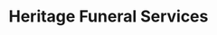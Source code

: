 ---
title: "Heritage Funeral Services"
url: /calgary/heritage-funeral-services/
shop: Bestattungen
---
